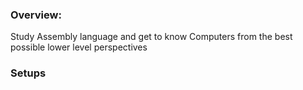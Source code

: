 ### Overview:
Study Assembly language and get to know Computers from the best possible lower level perspectives

### Setups